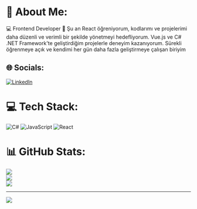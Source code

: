 # 💫 About Me:
💻 Frontend Developer
🌱 Şu an React öğreniyorum, kodlarımı ve projelerimi daha düzenli ve verimli bir şekilde yönetmeyi hedefliyorum. Vue.js ve C# .NET Framework'te geliştirdiğim projelerle deneyim kazanıyorum. Sürekli öğrenmeye açık ve kendimi her gün daha fazla geliştirmeye çalışan biriyim<br>

## 🌐 Socials:
[![LinkedIn](https://img.shields.io/badge/LinkedIn-%230077B5.svg?logo=linkedin&logoColor=white)](https://linkedin.com/in/ömercan-cansever) 

# 💻 Tech Stack:
![C#](https://img.shields.io/badge/c%23-%23239120.svg?style=for-the-badge&logo=csharp&logoColor=white) ![JavaScript](https://img.shields.io/badge/javascript-%23323330.svg?style=for-the-badge&logo=javascript&logoColor=%23F7DF1E) ![React](https://img.shields.io/badge/react-%2320232a.svg?style=for-the-badge&logo=react&logoColor=%2361DAFB)
# 📊 GitHub Stats:
![](https://github-readme-stats.vercel.app/api?username=omercansever&theme=dark&hide_border=true&include_all_commits=true&count_private=true)<br/>
![](https://github-readme-streak-stats.herokuapp.com/?user=omercansever&theme=dark&hide_border=true)<br/>
![](https://github-readme-stats.vercel.app/api/top-langs/?username=omercansever&theme=dark&hide_border=true&include_all_commits=true&count_private=true&layout=compact)

---
[![](https://visitcount.itsvg.in/api?id=omercansever&icon=0&color=0)](https://visitcount.itsvg.in)

<!-- Proudly created with GPRM ( https://gprm.itsvg.in ) -->

